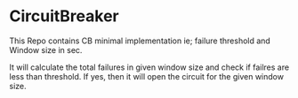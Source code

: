 # CircuitBreaker

This Repo contains CB minimal implementation ie; failure threshold and 
Window size in sec.

It will calculate the total failures in given window size and check if failres are
less than threshold. If yes, then it will open the circuit for the given window size.

